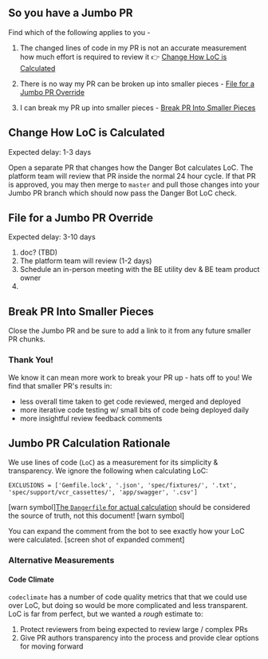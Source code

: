 ## So you have a Jumbo PR

Find which of the following applies to you -

1. The changed lines of code in my PR is not an accurate measurement how much effort is required to review it :point_right: [Change How LoC is Calculated](#change-how-loc-is-calculated)

2. There is no way my PR can be broken up into smaller pieces - [File for a Jumbo PR Override](#file-for-a-jumbo-pr-override)

3. I can break my PR up into smaller pieces - [Break PR Into Smaller Pieces](#break-pr-into-smaller-pieces)


## Change How LoC is Calculated

Expected delay: 1-3 days

Open a separate PR that changes how the Danger Bot calculates LoC. The platform team will review that PR inside the normal 24 hour cycle. If that PR is approved, you may then merge to `master` and pull those changes into your Jumbo PR branch which should now pass the Danger Bot LoC check.


## File for a Jumbo PR Override

Expected delay: 3-10 days

1. doc? (TBD)
2. The platform team will review (1-2 days)
3. Schedule an in-person meeting with the BE utility dev & BE team product owner
4.

## Break PR Into Smaller Pieces

Close the Jumbo PR and be sure to add a link to it from any future smaller PR chunks.

### Thank You!

We know it can mean more work to break your PR up - hats off to you! We find that smaller PR's results in:

- less overall time taken to get code reviewed, merged and deployed
- more iterative code testing w/ small bits of code being deployed daily
- more insightful review feedback comments


## Jumbo PR Calculation Rationale

We use lines of code (`LoC`) as a measurement for its simplicity & transparency. We ignore the following when calculating LoC:

```
EXCLUSIONS = ['Gemfile.lock', '.json', 'spec/fixtures/', '.txt', 'spec/support/vcr_cassettes/', 'app/swagger', '.csv']
```
[warn symbol][The `Dangerfile` for actual calculation](https://github.com/department-of-veterans-affairs/vets-api/blob/master/Dangerfile) should be considered the source of truth, not this document! [warn symbol]

You can expand the comment from the bot to see exactly how your LoC were calculated.
[screen shot of expanded comment]


### Alternative Measurements
#### Code Climate

`codeclimate` has a number of code quality metrics that that we could use over LoC, but doing so would be more complicated and less transparent. LoC is far from perfect, but we wanted a _rough_ estimate to:

1. Protect reviewers from being expected to review large / complex PRs
2. Give PR authors transparency into the process and provide clear options for moving forward
